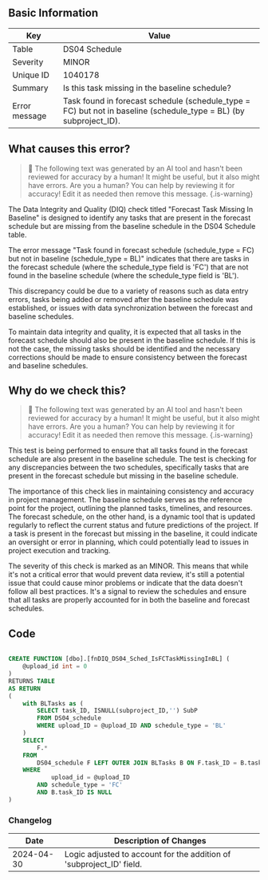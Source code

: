 ## Basic Information

| Key           | Value                                                                                                             |
| ------------- | ----------------------------------------------------------------------------------------------------------------- |
| Table         | DS04 Schedule                                                                                                     |
| Severity      | MINOR                                                                                                             |
| Unique ID     | 1040178                                                                                                           |
| Summary       | Is this task missing in the baseline schedule?                                                                    |
| Error message | Task found in forecast schedule (schedule_type = FC) but not in baseline (schedule_type = BL) (by subproject_ID). |

## What causes this error?

> :robot: The following text was generated by an AI tool and hasn't been reviewed for accuracy by a human! It might be useful, but it also might have errors. Are you a human? You can help by reviewing it for accuracy! Edit it as needed then remove this message.
> {.is-warning}

The Data Integrity and Quality (DIQ) check titled "Forecast Task Missing In Baseline" is designed to identify any tasks that are present in the forecast schedule but are missing from the baseline schedule in the DS04 Schedule table.

The error message "Task found in forecast schedule (schedule_type = FC) but not in baseline (schedule_type = BL)" indicates that there are tasks in the forecast schedule (where the schedule_type field is 'FC') that are not found in the baseline schedule (where the schedule_type field is 'BL').

This discrepancy could be due to a variety of reasons such as data entry errors, tasks being added or removed after the baseline schedule was established, or issues with data synchronization between the forecast and baseline schedules.

To maintain data integrity and quality, it is expected that all tasks in the forecast schedule should also be present in the baseline schedule. If this is not the case, the missing tasks should be identified and the necessary corrections should be made to ensure consistency between the forecast and baseline schedules.

## Why do we check this?

> :robot: The following text was generated by an AI tool and hasn't been reviewed for accuracy by a human! It might be useful, but it also might have errors. Are you a human? You can help by reviewing it for accuracy! Edit it as needed then remove this message.
> {.is-warning}

This test is being performed to ensure that all tasks found in the forecast schedule are also present in the baseline schedule. The test is checking for any discrepancies between the two schedules, specifically tasks that are present in the forecast schedule but missing in the baseline schedule.

The importance of this check lies in maintaining consistency and accuracy in project management. The baseline schedule serves as the reference point for the project, outlining the planned tasks, timelines, and resources. The forecast schedule, on the other hand, is a dynamic tool that is updated regularly to reflect the current status and future predictions of the project. If a task is present in the forecast but missing in the baseline, it could indicate an oversight or error in planning, which could potentially lead to issues in project execution and tracking.

The severity of this check is marked as an MINOR. This means that while it's not a critical error that would prevent data review, it's still a potential issue that could cause minor problems or indicate that the data doesn't follow all best practices. It's a signal to review the schedules and ensure that all tasks are properly accounted for in both the baseline and forecast schedules.

## Code

```sql

CREATE FUNCTION [dbo].[fnDIQ_DS04_Sched_IsFCTaskMissingInBL] (
	@upload_id int = 0
)
RETURNS TABLE
AS RETURN
(
	with BLTasks as (
		SELECT task_ID, ISNULL(subproject_ID,'') SubP
		FROM DS04_schedule
		WHERE upload_ID = @upload_ID AND schedule_type = 'BL'
	)
	SELECT
		F.*
	FROM
		DS04_schedule F LEFT OUTER JOIN BLTasks B ON F.task_ID = B.task_ID AND ISNULL(F.subproject_ID,'') = B.SubP
	WHERE
			upload_id = @upload_ID
		AND schedule_type = 'FC'
		AND B.task_ID IS NULL
)
```

### Changelog

| Date       | Description of Changes                                               |
| ---------- | -------------------------------------------------------------------- |
| 2024-04-30 | Logic adjusted to account for the addition of 'subproject_ID' field. |
